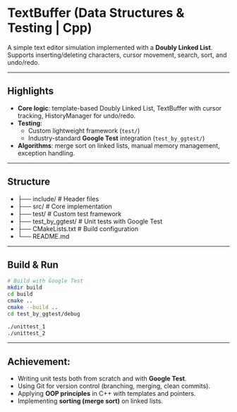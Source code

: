 #  TextBuffer (Data Structures & Testing | Cpp)

A simple text editor simulation implemented with a **Doubly Linked List**.  
Supports inserting/deleting characters, cursor movement, search, sort, and undo/redo.  

---

##  Highlights
- **Core logic**: template-based Doubly Linked List, TextBuffer with cursor tracking, HistoryManager for undo/redo.
- **Testing**:
  - Custom lightweight framework (`test/`)
  - Industry-standard **Google Test** integration (`test_by_ggtest/`)
- **Algorithms**: merge sort on linked lists, manual memory management, exception handling.  

---

## Structure
- ├── include/           # Header files
- ├── src/               # Core implementation
- ├── test/              # Custom test framework
- ├── test_by_ggtest/    # Unit tests with Google Test
- ├── CMakeLists.txt     # Build configuration
- └── README.md

---

## Build & Run
```bash
# Build with Google Test
mkdir build
cd build
cmake ..
cmake --build ..
cd test_by_ggtest/debug

./unittest_1
./unittest_2
```

---

## Achievement:
- Writing unit tests both from scratch and with **Google Test**.  
- Using Git for version control (branching, merging, clean commits).
- Applying **OOP principles** in C++ with templates and pointers.  
- Implementing **sorting (merge sort)** on linked lists.  

